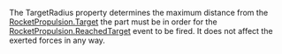 The TargetRadius property determines the maximum distance from the [RocketPropulsion.Target](https://developer.roblox.com/en-us/api-reference/property/RocketPropulsion/Target) the part must be in order for the [RocketPropulsion.ReachedTarget](https://developer.roblox.com/en-us/api-reference/event/RocketPropulsion/ReachedTarget) event to be fired. It does not affect the exerted forces in any way.